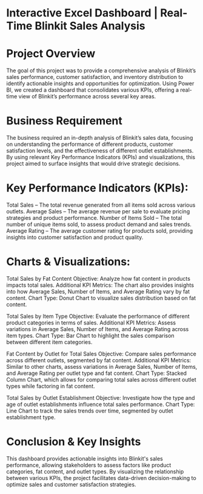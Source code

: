 # Interactive Excel Dashboard | Real-Time Blinkit Sales Analysis

# Project Overview
The goal of this project was to provide a comprehensive analysis of Blinkit’s sales performance, customer satisfaction, and inventory distribution to identify actionable insights and opportunities for optimization. Using Power BI, we created a dashboard that consolidates various KPIs, offering a real-time view of Blinkit’s performance across several key areas.

# Business Requirement

The business required an in-depth analysis of Blinkit’s sales data, focusing on understanding the performance of different products, customer satisfaction levels, and the effectiveness of different outlet establishments. By using relevant Key Performance Indicators (KPIs) and visualizations, this project aimed to surface insights that would drive strategic decisions.

# Key Performance Indicators (KPIs):

Total Sales – The total revenue generated from all items sold across various outlets.
Average Sales – The average revenue per sale to evaluate pricing strategies and product performance.
Number of Items Sold – The total number of unique items sold, to assess product demand and sales trends.
Average Rating – The average customer rating for products sold, providing insights into customer satisfaction and product quality.

# Charts & Visualizations:

Total Sales by Fat Content
Objective: Analyze how fat content in products impacts total sales.
Additional KPI Metrics: The chart also provides insights into how Average Sales, Number of Items, and Average Rating vary by fat content.
Chart Type: Donut Chart to visualize sales distribution based on fat content.

Total Sales by Item Type
Objective: Evaluate the performance of different product categories in terms of sales.
Additional KPI Metrics: Assess variations in Average Sales, Number of Items, and Average Rating across item types.
Chart Type: Bar Chart to highlight the sales comparison between different item categories.

Fat Content by Outlet for Total Sales
Objective: Compare sales performance across different outlets, segmented by fat content.
Additional KPI Metrics: Similar to other charts, assess variations in Average Sales, Number of Items, and Average Rating per outlet type and fat content.
Chart Type: Stacked Column Chart, which allows for comparing total sales across different outlet types while factoring in fat content.

Total Sales by Outlet Establishment
Objective: Investigate how the type and age of outlet establishments influence total sales performance.
Chart Type: Line Chart to track the sales trends over time, segmented by outlet establishment type.

# Conclusion & Key Insights

This dashboard provides actionable insights into Blinkit's sales performance, allowing stakeholders to assess factors like product categories, fat content, and outlet types. By visualizing the relationship between various KPIs, the project facilitates data-driven decision-making to optimize sales and customer satisfaction strategies.
